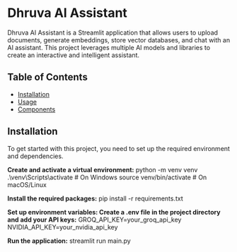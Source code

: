 # Dhruva AI Assistant

Dhruva AI Assistant is a Streamlit application that allows users to upload documents, generate embeddings, store vector databases, and chat with an AI assistant. 
This project leverages multiple AI models and libraries to create an interactive and intelligent assistant.

## Table of Contents

- [Installation](#installation)
- [Usage](#usage)
- [Components](#components)
  

## Installation

To get started with this project, you need to set up the required environment and dependencies.

**Create and activate a virtual environment:**
python -m venv venv
.\venv\Scripts\activate  # On Windows
source venv/bin/activate  # On macOS/Linux

**Install the required packages:**
pip install -r requirements.txt


**Set up environment variables: Create a .env file in the project directory and add your API keys:**
GROQ_API_KEY=your_groq_api_key
NVIDIA_API_KEY=your_nvidia_api_key

**Run the application:**
streamlit run main.py
